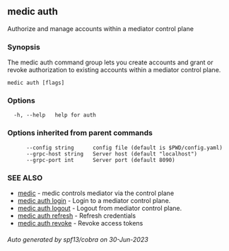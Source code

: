 ## medic auth

Authorize and manage accounts within a mediator control plane

### Synopsis

The medic auth command group lets you create accounts and grant or revoke
authorization to existing accounts within a mediator control plane.

```
medic auth [flags]
```

### Options

```
  -h, --help   help for auth
```

### Options inherited from parent commands

```
      --config string      config file (default is $PWD/config.yaml)
      --grpc-host string   Server host (default "localhost")
      --grpc-port int      Server port (default 8090)
```

### SEE ALSO

- [medic](medic.md) - medic controls mediator via the control plane
- [medic auth login](medic_auth_login.md) - Login to a mediator control plane.
- [medic auth logout](medic_auth_logout.md) - Logout from mediator control plane.
- [medic auth refresh](medic_auth_refresh.md) - Refresh credentials
- [medic auth revoke](medic_auth_revoke.md) - Revoke access tokens

###### Auto generated by spf13/cobra on 30-Jun-2023
